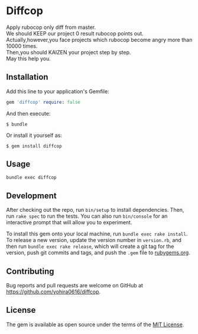 # Diffcop

Apply rubocop only diff from master.  
We should KEEP our project 0 result rubocop points out.  
Actually,however,you face projects which rubocop become angry more than 10000 times.  
Then,you should KAIZEN your project step by step.  
May this help you.

## Installation

Add this line to your application's Gemfile:

```ruby
gem 'diffcop' require: false
```

And then execute:

    $ bundle

Or install it yourself as:

    $ gem install diffcop

## Usage

`bundle exec diffcop`

## Development

After checking out the repo, run `bin/setup` to install dependencies. Then, run `rake spec` to run the tests. You can also run `bin/console` for an interactive prompt that will allow you to experiment.

To install this gem onto your local machine, run `bundle exec rake install`. To release a new version, update the version number in `version.rb`, and then run `bundle exec rake release`, which will create a git tag for the version, push git commits and tags, and push the `.gem` file to [rubygems.org](https://rubygems.org).

## Contributing

Bug reports and pull requests are welcome on GitHub at https://github.com/yohira0616/diffcop.


## License

The gem is available as open source under the terms of the [MIT License](http://opensource.org/licenses/MIT).

